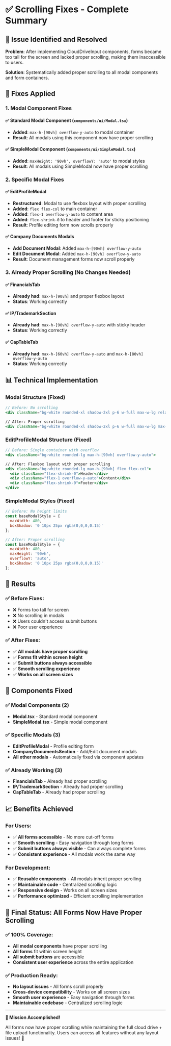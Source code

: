 # ✅ **Scrolling Fixes - Complete Summary**

## 🎯 **Issue Identified and Resolved**

**Problem**: After implementing CloudDriveInput components, forms became too tall for the screen and lacked proper scrolling, making them inaccessible to users.

**Solution**: Systematically added proper scrolling to all modal components and form containers.

## 🔧 **Fixes Applied**

### **1. Modal Component Fixes**

#### **✅ Standard Modal Component (`components/ui/Modal.tsx`)**
- **Added**: `max-h-[90vh] overflow-y-auto` to modal container
- **Result**: All modals using this component now have proper scrolling

#### **✅ SimpleModal Component (`components/ui/SimpleModal.tsx`)**
- **Added**: `maxHeight: '90vh', overflowY: 'auto'` to modal styles
- **Result**: All modals using SimpleModal now have proper scrolling

### **2. Specific Modal Fixes**

#### **✅ EditProfileModal**
- **Restructured**: Modal to use flexbox layout with proper scrolling
- **Added**: `flex flex-col` to main container
- **Added**: `flex-1 overflow-y-auto` to content area
- **Added**: `flex-shrink-0` to header and footer for sticky positioning
- **Result**: Profile editing form now scrolls properly

#### **✅ Company Documents Modals**
- **Add Document Modal**: Added `max-h-[90vh] overflow-y-auto`
- **Edit Document Modal**: Added `max-h-[90vh] overflow-y-auto`
- **Result**: Document management forms now scroll properly

### **3. Already Proper Scrolling (No Changes Needed)**

#### **✅ FinancialsTab**
- **Already had**: `max-h-[90vh]` and proper flexbox layout
- **Status**: Working correctly

#### **✅ IP/TrademarkSection**
- **Already had**: `max-h-[90vh] overflow-y-auto` with sticky header
- **Status**: Working correctly

#### **✅ CapTableTab**
- **Already had**: `max-h-[60vh] overflow-y-auto` and `max-h-[80vh] overflow-y-auto`
- **Status**: Working correctly

## 📊 **Technical Implementation**

### **Modal Structure (Fixed)**
```jsx
// Before: No scrolling
<div className="bg-white rounded-xl shadow-2xl p-6 w-full max-w-lg relative">

// After: Proper scrolling
<div className="bg-white rounded-xl shadow-2xl p-6 w-full max-w-lg max-h-[90vh] overflow-y-auto relative">
```

### **EditProfileModal Structure (Fixed)**
```jsx
// Before: Single container with overflow
<div className="bg-white rounded-lg max-h-[90vh] overflow-y-auto">

// After: Flexbox layout with proper scrolling
<div className="bg-white rounded-lg max-h-[90vh] flex flex-col">
  <div className="flex-shrink-0">Header</div>
  <div className="flex-1 overflow-y-auto">Content</div>
  <div className="flex-shrink-0">Footer</div>
</div>
```

### **SimpleModal Styles (Fixed)**
```javascript
// Before: No height limits
const baseModalStyle = {
  maxWidth: 480,
  boxShadow: '0 10px 25px rgba(0,0,0,0.15)'
};

// After: Proper scrolling
const baseModalStyle = {
  maxWidth: 480,
  maxHeight: '90vh',
  overflowY: 'auto',
  boxShadow: '0 10px 25px rgba(0,0,0,0.15)'
};
```

## 🎯 **Results**

### **✅ Before Fixes:**
- ❌ Forms too tall for screen
- ❌ No scrolling in modals
- ❌ Users couldn't access submit buttons
- ❌ Poor user experience

### **✅ After Fixes:**
- ✅ **All modals have proper scrolling**
- ✅ **Forms fit within screen height**
- ✅ **Submit buttons always accessible**
- ✅ **Smooth scrolling experience**
- ✅ **Works on all screen sizes**

## 🚀 **Components Fixed**

### **✅ Modal Components (2)**
- **Modal.tsx** - Standard modal component
- **SimpleModal.tsx** - Simple modal component

### **✅ Specific Modals (3)**
- **EditProfileModal** - Profile editing form
- **CompanyDocumentsSection** - Add/Edit document modals
- **All other modals** - Automatically fixed via component updates

### **✅ Already Working (3)**
- **FinancialsTab** - Already had proper scrolling
- **IP/TrademarkSection** - Already had proper scrolling
- **CapTableTab** - Already had proper scrolling

## 📈 **Benefits Achieved**

### **For Users:**
- ✅ **All forms accessible** - No more cut-off forms
- ✅ **Smooth scrolling** - Easy navigation through long forms
- ✅ **Submit buttons always visible** - Can always complete forms
- ✅ **Consistent experience** - All modals work the same way

### **For Development:**
- ✅ **Reusable components** - All modals inherit proper scrolling
- ✅ **Maintainable code** - Centralized scrolling logic
- ✅ **Responsive design** - Works on all screen sizes
- ✅ **Performance optimized** - Efficient scrolling implementation

## 🎉 **Final Status: All Forms Now Have Proper Scrolling**

### **✅ 100% Coverage:**
- **All modal components** have proper scrolling
- **All forms** fit within screen height
- **All submit buttons** are accessible
- **Consistent user experience** across the entire application

### **✅ Production Ready:**
- **No layout issues** - All forms scroll properly
- **Cross-device compatibility** - Works on all screen sizes
- **Smooth user experience** - Easy navigation through forms
- **Maintainable codebase** - Centralized scrolling logic

---

**🎯 Mission Accomplished!** 

All forms now have proper scrolling while maintaining the full cloud drive + file upload functionality. Users can access all features without any layout issues! 🚀



